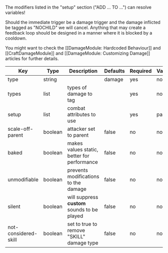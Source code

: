 The modifiers listed in the "setup" section ("ADD ... TO ...") can resolve variables!

Should the immediate trigger be a damage trigger and the damage inflicted be tagged as "NOCHILD" we will cancel. Anything that may create a feedback loop should be designed in a manner where it is blocked by a cooldown. 

You might want to check the [[DamageModule: Hardcoded Behaviour]] and [[CraftDamageModule]] and [[DamageModule: Customizing Damage]] articles for further details.

| Key | Type | Description | Defaults | Required | Variable |
|-|-|-|-|-|-|
| type | string | | damage | yes | no |
| types | list | types of damage to tag | | yes | no |
| setup | list | combat attributes to use | | yes | partial |
| scale-off-parent | boolean | attacker set to parent | false | no | no |
| baked | boolean | makes values static, better for performance | false | no | no |
| unmodifiable | boolean | prevents modifications to the damage | false | no | no |
| silent | boolean | will suppress **custom** sounds to be played | false | no | no |
| not-considered-skill | boolean | set to true to remove "SKILL" damage type | false | no | no |